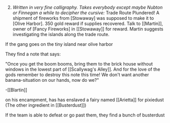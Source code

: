 2. *Written in very fine calligraphy. Takes everybody except maybe Nubton or Finnegan a while to decipher the cursive:*
	Trade Route Plundered! A shipment of fireworks from [Stowaway] was supposed to make it to [Olive Harbor]. 350 gold reward if supplies recovered. Talk to [[Martin]], owner of [Fancy Fireworks] in [[Stowaway]] for reward. Martin suggests investigating the islands along the trade route.

If the gang goes on the tiny island near olive harbor

They find a note that says:

"Once you get the boom booms, bring them to the brick house without windows in the lowest part of [[Scallywag's Alley]]. And for the love of the gods remember to destroy this note this time! We don't want another banana-situation on our hands, now do we?"

-[[Blartin]]

on his encampment, has has enslaved a fairy named [[Arietta]] for pixiedust (The other ingredient in [[Busterdust]])

If the team is able to defeat or go past them, they find a bunch of busterdust